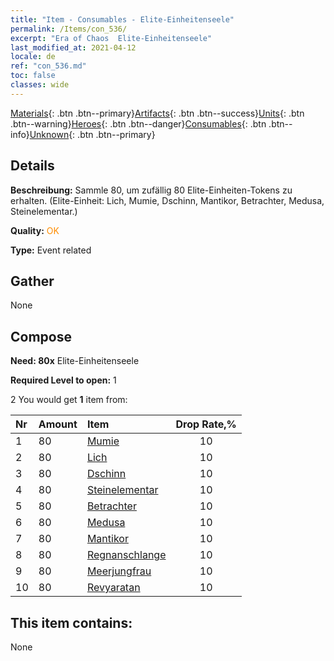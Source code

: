 ```yaml
---
title: "Item - Consumables - Elite-​Einheitenseele"
permalink: /Items/con_536/
excerpt: "Era of Chaos  Elite-​Einheitenseele"
last_modified_at: 2021-04-12
locale: de
ref: "con_536.md"
toc: false
classes: wide
---
```

 [Materials](/de/Items/){: .btn .btn--primary}[Artifacts](/de/Items/Artifacts/){: .btn .btn--success}[Units](/de/Items/Units/){: .btn .btn--warning}[Heroes](/de/Items/Heroes/){: .btn .btn--danger}[Consumables](/de/Items/Consumables/){: .btn .btn--info}[Unknown](/de/Items/Unknown/){: .btn .btn--primary}

## Details
 **Beschreibung:** Sammle 80, um zufällig 80 Elite-Einheiten-Tokens zu erhalten. (Elite-Einheit: Lich, Mumie, Dschinn, Mantikor, Betrachter, Medusa, Steinelementar.)

 **Quality:** <span style="color: #FF8C00">OK</span>

 **Type:** Event related

## Gather

  None

## Compose

 **Need: 80x** Elite-​Einheitenseele

 **Required Level to open:** 1

 2 You would get **1** item  from:

  | Nr | Amount |     Item    | Drop Rate,% |
  |:---|:-------|:------------|:---------:|
  | 1 | 80 | [Mumie](/de/Items/unt_215/) | 10 | 
  | 2 | 80 | [Lich](/de/Items/unt_212/) | 10 | 
  | 3 | 80 | [Dschinn](/de/Items/unt_239/) | 10 | 
  | 4 | 80 | [Steinelementar](/de/Items/unt_266/) | 10 | 
  | 5 | 80 | [Betrachter](/de/Items/unt_246/) | 10 | 
  | 6 | 80 | [Medusa](/de/Items/unt_247/) | 10 | 
  | 7 | 80 | [Mantikor](/de/Items/unt_249/) | 10 | 
  | 8 | 80 | [Regnanschlange](/de/Items/unt_276/) | 10 | 
  | 9 | 80 | [Meerjungfrau](/de/Items/unt_277/) | 10 | 
  | 10 | 80 | [Revyaratan](/de/Items/unt_280/) | 10 | 


## This item contains:

  None

